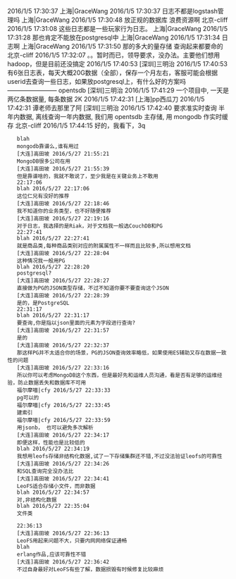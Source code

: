 2016/1/5 17:30:37
上海|GraceWang 2016/1/5 17:30:37
日志不都是logstash管理吗
上海|GraceWang 2016/1/5 17:30:48
放正规的数据库 浪费资源啊
北京-cliff 2016/1/5 17:31:08
这些日志都是一些玩家行为日志。
上海|GraceWang 2016/1/5 17:31:28
那也肯定不能放在postgresql中
上海|GraceWang 2016/1/5 17:31:34
日志啊
上海|GraceWang 2016/1/5 17:31:50
那的多大的量存储  查询起来都要命的
北京-cliff 2016/1/5 17:32:07
。。暂时而已，领导要求，没办法。主要他们想用hadoop，但是目前还没搞定
2016/1/5 17:40:53
[深圳]三明治 2016/1/5 17:40:53
有6张日志表，每天大概20G数据（全部），保存一个月左右，客服可能会根据userid去查询一些日志，如果放postgresql上，有什么好的方案吗 ———————— opentsdb
[深圳]三明治 2016/1/5 17:41:29
一个项目中, 一天是两亿条数据量, 每条数据 2K 
2016/1/5 17:42:31
[上海]pp西瓜刀 2016/1/5 17:42:31
谭老师去那里了阿
[深圳]三明治 2016/1/5 17:42:40
要求准实时查询 半年内数据, 离线查询一年内数据, 我们用 opentsdb 主存储, 用 mongodb 作实时缓存
北京-cliff 2016/1/5 17:44:15
好的，我看下，3q



>
       blah
       mongodb靠谱么,谁有用过
       [大连]高田坡 2016/5/27 21:55:21
       MongoDB很多公司在用
       [大连]高田坡 2016/5/27 21:55:39
       但是靠谱啥的，我就不敢说了，至少我是在关键业务上不敢用
       22:17:06
       blah 2016/5/27 22:17:06
       这位仁兄有没好的推荐
       [大连]高田坡 2016/5/27 22:18:46
       我不知道你的业务类型，也不好随便推荐
       [大连]高田坡 2016/5/27 22:19:16
       对于日志，我选择的是Riak，对于文档我一般选CouchDB和PG
       22:27:41
       blah 2016/5/27 22:27:41
       就是商品类,每种商品类别对应的附属属性不一样而且比较多,所以想用文档
       [大连]高田坡 2016/5/27 22:28:04
       这种情况我一般用PG
       blah 2016/5/27 22:28:20
       postgresql?
       [大连]高田坡 2016/5/27 22:28:27
       直接做为PG的JSON类型存储，不过不知道你要不要查询这个JSON
       [大连]高田坡 2016/5/27 22:28:39
       是的，是PostgreSQL
       22:31:17
       blah 2016/5/27 22:31:17
       要查询,你是指以json里面的元素为字段进行查询?
       [大连]高田坡 2016/5/27 22:31:57
       是的
       [大连]高田坡 2016/5/27 22:32:37
       那这样PG并不太适合你的场景，PG的JSON查询效率略低，如果使用ES辅助又存在数据一致性的问题
       [大连]高田坡 2016/5/27 22:33:16
       所以你可以考虑MongoDB这个东西，但是最好先和运维人员沟通，看是否有足够的运维经验，防止数据丢失和数据库不可用
       福尔摩喵|cfy 2016/5/27 22:33:33
       pg可以的
       福尔摩喵|cfy 2016/5/27 22:33:45
       建索引
       福尔摩喵|cfy 2016/5/27 22:33:59
       用jsonb， 也可以避免多次解析
       [大连]高田坡 2016/5/27 22:34:17
       即便这样，性能也是比较低的
       blah 2016/5/27 22:34:19
       我想用leofs存储非结构化数据,试了一下存储集群还不错,不过没法验证leofs的可靠性
       [大连]高田坡 2016/5/27 22:34:26
       和SQL查询完全没办法比
       [大连]高田坡 2016/5/27 22:34:41
       LeoFS适合存储小文件，而非数据
       blah 2016/5/27 22:34:57
       对,非结构化数据
       blah 2016/5/27 22:35:04
       文件类
       
       22:36:13
       [大连]高田坡 2016/5/27 22:36:13
       LeoFS用起来问题不大，只要内网网络保证通畅
       blah
       erlang作品,应该可靠性不错
       [大连]高田坡 2016/5/27 22:36:42
       不过自身最好对LeoFS有些了解，数据损毁有时候修复比较麻烦


